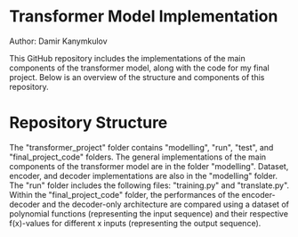 # Transformer Model Implementation

Author: Damir Kanymkulov

This GitHub repository includes the implementations of the main components of the transformer model, along with the code for my final project. Below is an overview of the structure and components of this repository. 

# Repository Structure
The "transformer_project" folder contains "modelling", "run", "test", and "final_project_code" folders. The general implementations of the main components of the transformer model are in the folder "modelling". Dataset, encoder, and decoder implementations are also in the "modelling" folder. The "run" folder includes the following files: "training.py" and "translate.py". Within the "final_project_code" folder, the performances of the encoder-decoder and the decoder-only architecture are compared using a dataset of polynomial functions (representing the input sequence) and their respective f(x)-values for different x inputs (representing the output sequence). 
